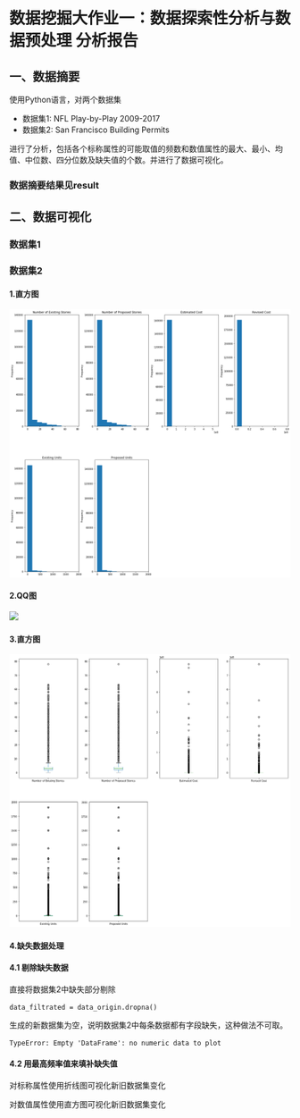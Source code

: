 
# 数据挖掘大作业一：数据探索性分析与数据预处理 分析报告

## 一、数据摘要

使用Python语言，对两个数据集
- 数据集1: NFL Play-by-Play 2009-2017
- 数据集2: San Francisco Building Permits

进行了分析，包括各个标称属性的可能取值的频数和数值属性的最大、最小、均值、中位数、四分位数及缺失值的个数。并进行了数据可视化。

### 数据摘要结果见result

## 二、数据可视化

### 数据集1




### 数据集2

#### 1.直方图
![](https://github.com/zyh0904/dm-report1/blob/master/image/data2_%E7%9B%B4%E6%96%B9%E5%9B%BE.png?raw=true)

#### 2.QQ图
![](https://github.com/zyh0904/dm-report1/blob/master/image/data2_QQ%E5%9B%BE.png?raw=true)

#### 3.直方图
![](https://github.com/zyh0904/dm-report1/blob/master/image/data2_%E7%9B%92%E5%9B%BE.png?raw=true)

#### 4.缺失数据处理

#### 4.1 剔除缺失数据

直接将数据集2中缺失部分剔除

```
data_filtrated = data_origin.dropna()
```

生成的新数据集为空，说明数据集2中每条数据都有字段缺失，这种做法不可取。
```
TypeError: Empty 'DataFrame': no numeric data to plot
```

#### 4.2 用最高频率值来填补缺失值

对标称属性使用折线图可视化新旧数据集变化

对数值属性使用直方图可视化新旧数据集变化

![]()

